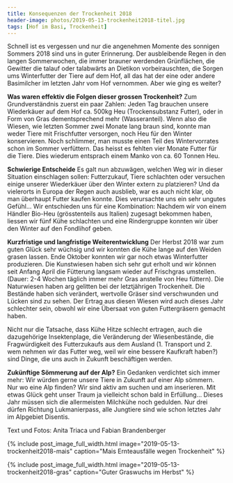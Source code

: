 ```yaml
---
title: Konsequenzen der Trockenheit 2018
header-image: photos/2019-05-13-trockenheit2018-titel.jpg
tags: [Hof im Basi, Trockenheit]
---
```

 
Schnell ist es vergessen und nur die angenehmen Momente des sonnigen Sommers 2018 sind uns in guter Erinnerung. Der ausbleibende 
Regen in den langen Sommerwochen, die immer brauner werdenden Grünflächen, die Gewitter die talauf oder talabwärts an Dietikon 
vorbeirauschten, die Sorgen ums Winterfutter der Tiere auf dem Hof, all das hat der eine oder andere Basimilcher im letzten Jahr 
vom Hof vernommen. Aber wie ging es weiter? 

**Was waren effektiv die Folgen dieser grossen Trockenheit?**
Zum Grundverständnis zuerst ein paar Zahlen: Jeden Tag brauchen unsere Wiederkäuer auf dem Hof ca. 500kg Heu (Trockensubstanz Futter), 
oder in Form von Gras dementsprechend mehr (Wasseranteil). Wenn also die Wiesen, wie letzten Sommer zwei Monate lang braun sind, konnte
man weder Tiere mit Frischfutter versorgen, noch Heu für den Winter konservieren. Noch schlimmer, man musste einen Teil des 
Wintervorrates schon im Sommer verfüttern. Das heisst es fehlten vier Monate Futter für die Tiere. Dies wiederum entsprach einem 
Manko von ca. 60 Tonnen Heu.

**Schwierige Entscheide**
Es galt nun abzuwägen, welchen Weg wir in dieser Situation einschlagen sollen: Futterzukauf, Tiere schlachten oder versuchen einige 
unserer Wiederkäuer über den Winter extern zu platzieren? Und da vielerorts in Europa der Regen auch ausblieb, war es auch nicht klar, 
ob man überhaupt Futter kaufen konnte. Dies verursachte uns ein sehr ungutes Gefühl… Wir entschieden uns für eine Kombination: Nachdem 
wir von einem Händler Bio-Heu (grösstenteils aus Italien) zugesagt bekommen haben, liessen wir fünf Kühe schlachten und eine 
Rindergruppe konnten wir über den Winter auf den Fondlihof geben. 

**Kurzfristige und langfristige Weiterentwicklung**
Der Herbst 2018  war zum guten Glück sehr wüchsig und wir konnten die Kühe lange auf den Weiden grasen lassen. Ende Oktober konnten wir
gar noch etwas Winterfutter produzieren. Die Kunstwiesen haben sich sehr gut erholt und wir können seit Anfang April die Fütterung 
langsam wieder auf Frischgras umstellen. (Dauer: 2-4 Wochen täglich immer mehr Gras anstelle von Heu füttern). Die Naturwiesen haben 
arg gelitten bei der letztjährigen Trockenheit. Die Bestände haben sich verändert, wertvolle Gräser sind verschwunden und Lücken sind 
zu sehen. Der Ertrag aus diesen Wiesen wird auch dieses Jahr schlechter sein, obwohl wir eine Übersaat von guten Futtergräsern gemacht
haben.

Nicht nur die Tatsache, dass Kühe Hitze schlecht ertragen, auch die dazugehörige Insektenplage, die Veränderung der Wiesenbestände, die 
Fragwürdigkeit des Futterzukaufs aus dem Ausland (1. Transport und 2. wem nehmen wir das Futter weg, weil wir eine bessere Kaufkraft 
haben?) sind Dinge, die uns auch in Zukunft beschäftigen werden.


**Zukünftige Sömmerung auf der Alp?**
Ein Gedanken verdichtet sich immer mehr: Wir würden gerne unsere Tiere in Zukunft auf einer Alp sömmern. Nur wo eine Alp finden? Wir 
sind aktiv am suchen und am inserieren. Mit etwas Glück geht unser Traum ja vielleicht schon bald in Erfüllung… Dieses Jahr müssen sich
die allermeisten Milchkühe noch gedulden. Nur drei dürfen Richtung Lukmanierpass, alle Jungtiere sind wie schon letztes Jahr im 
Alpgebiet Disentis.

Text und Fotos: Anita Triaca und Fabian Brandenberger


{% include post_image_full_width.html image="2019-05-13-trockenheit2018-mais" caption="Mais Ernteausfälle wegen Trockenheit" %}

{% include post_image_full_width.html image="2019-05-13-trockenheit2018-gras" caption="Guter Graswuchs im Herbst" %}
